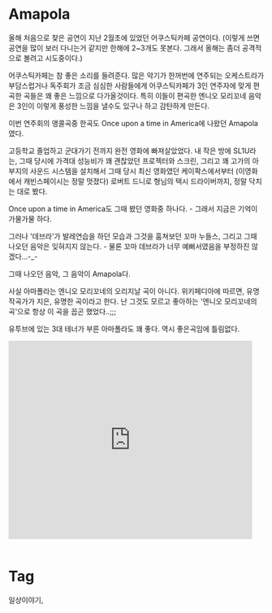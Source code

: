 Amapola
========

올해 처음으로 찾은 공연이 지난 2월초에 있었던 어쿠스틱카페 공연이다. (이렇게 쓰면 공연을 많이 보러 다니는거 같지만 한해에 2~3개도 못본다. 그래서 올해는 좀더 공격적으로 볼려고 시도중이다.)

어쿠스틱카페는 참 좋은 소리를 들려준다. 많은 악기가 한꺼번에 연주되는 오케스트라가 부담스럽거나 독주회가 조금 심심한 사람들에게 어쿠스틱카페가 3인 연주자에 맞게 편곡한 곡들은 꽤 좋은 느낌으로 다가올것이다. 특히 이들이 편곡한 엔니오 모리꼬네 음악은 3인이 이렇게 풍성한 느낌을 낼수도 있구나 하고 감탄하게 만든다.

이번 연주회의 앵콜곡중 한곡도 Once upon a time in America에 나왔던 Amapola 였다.

고등학교 졸업하고 군대가기 전까지 완전 영화에 빠져살았었다. 내 작은 방에 SL1U라는, 그때 당시에 가격대 성능비가 꽤 괜찮았던 프로젝터와 스크린, 그리고 꽤 고가의 아부지의 사운드 시스템을 설치해서 그때 당시 최신 영화였던 케이팍스에서부터 (이영화에서 캐빈스페이시는 정말 멋졌다) 로버트 드니로 형님의 택시 드라이버까지, 정말 닥치는 대로 봤다.

Once upon a time in America도 그때 봤던 영화중 하나다. - 그래서 지금은 기억이 가물가물 하다.

그러나 '데브라'가 발레연습을 하던 모습과 그것을 훔쳐보던 꼬마 누들스, 그리고 그때 나오던 음악은 잊혀지지 않는다. - 물론 꼬마 데브라가 너무 예뻐서였음을 부정하진 않겠다...-_-

그때 나오던 음악, 그 음악이 Amapola다.

사실 아마폴라는 엔니오 모리꼬네의 오리지날 곡이 아니다. 위키페디아에 따르면, 유명 작곡가가 지은, 유명한 곡이라고 한다. 난 그것도 모르고 좋아하는 '엔니오 모리꼬네의 곡'으로 항상 이 곡을 꼽곤 했었다..;;;

유투브에 있는 3대 테너가 부른 아마폴라도 꽤 좋다.
역시 좋은곡임에 틀림없다.

<div class="video-container">
         <iframe src="http://www.youtube.com/embed/209Se4Dbm90" frameborder="0" width="480" height="390"></iframe>
</div>
<br/>

Tag
====
일상이야기,